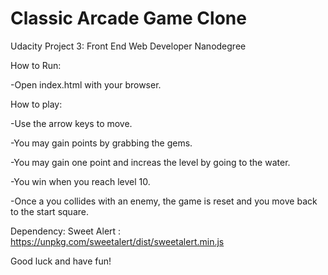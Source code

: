 # Classic Arcade Game Clone

Udacity Project 3: Front End Web Developer Nanodegree


How to Run: 

-Open index.html with your browser.



How to play:

-Use the arrow keys to move.

-You may gain points by grabbing the gems.

-You may gain one point and increas the level by going to the water.

-You win when you reach level 10.

-Once a you collides with an enemy, the game is reset and you move back to the start square.



Dependency:
Sweet Alert : https://unpkg.com/sweetalert/dist/sweetalert.min.js


Good luck and have fun!
